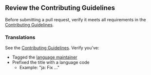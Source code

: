 ## Review the Contributing Guidelines

Before submitting a pull request, verify it meets all requirements in the [Contributing Guidelines](https://github.com/ido777/system-design-primer-update.git/blob/master/CONTRIBUTING.md).

### Translations

See the [Contributing Guidelines](https://github.com/ido777/system-design-primer-update.git/blob/master/CONTRIBUTING.md).  Verify you've:

* Tagged the [language maintainer](https://github.com/ido777/system-design-primer-update.git/blob/master/TRANSLATIONS.md)
* Prefixed the title with a language code
    * Example: "ja: Fix ..."
